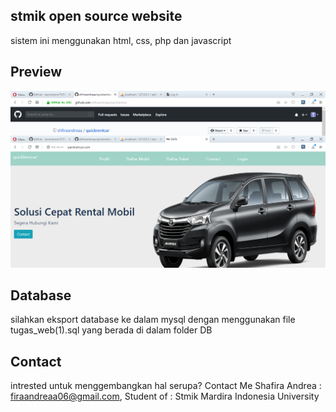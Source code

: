 ## stmik open source website
sistem ini menggunakan html, css, php dan javascript

## Preview
![preview landingPage](images/preview.png)

## Database
silahkan eksport database ke dalam mysql dengan menggunakan file tugas_web(1).sql yang berada di dalam folder DB

## Contact
intrested untuk menggembangkan hal serupa? Contact Me
Shafira Andrea : firaandreaa06@gmail.com, Student of : Stmik Mardira Indonesia University
 